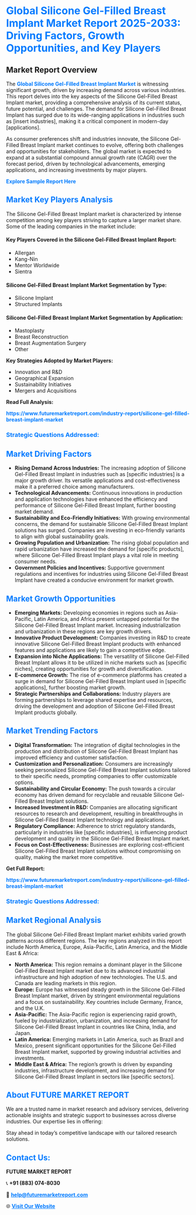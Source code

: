 <h1 style="color: #007BFF;">Global Silicone Gel-Filled Breast Implant Market Report 2025-2033: Driving Factors, Growth Opportunities, and Key Players</h1>

<section id="overview">
<h2>Market Report Overview</h2>
<p>The <a href="https://www.futuremarketreport.com/industry-report/silicone-gel-filled-breast-implant-market" style="color: #007BFF; text-decoration: none;"><strong>Global Silicone Gel-Filled Breast Implant Market</strong></a> is witnessing significant growth, driven by increasing demand across various industries. This report delves into the key aspects of the Silicone Gel-Filled Breast Implant market, providing a comprehensive analysis of its current status, future potential, and challenges. The demand for Silicone Gel-Filled Breast Implant has surged due to its wide-ranging applications in industries such as [insert industries], making it a critical component in modern-day [applications].</p>
<p>As consumer preferences shift and industries innovate, the Silicone Gel-Filled Breast Implant market continues to evolve, offering both challenges and opportunities for stakeholders. The global market is expected to expand at a substantial compound annual growth rate (CAGR) over the forecast period, driven by technological advancements, emerging applications, and increasing investments by major players.</p>
</section>

<section id="overview">
<p><a href="https://www.futuremarketreport.com/request-sample/reportId=79337" style="color: #007BFF; text-decoration: none;"><strong>Explore Sample Report Here</strong></a></p>
</section>

<section id="key-players">
<h2 style="color: #007BFF;">Market Key Players Analysis</h2>
<p>The Silicone Gel-Filled Breast Implant market is characterized by intense competition among key players striving to capture a larger market share. Some of the leading companies in the market include:</p>
<h4>Key Players Covered in the Silicone Gel-Filled Breast Implant Report:</h4>
<ul><li>Allergan</li><li>Kang-Nin</li><li>Mentor Worldwide</li><li>Sientra</li></ul>
<h4>Silicone Gel-Filled Breast Implant Market Segmentation by Type:</h4>
<ul><li>Silicone Implant</li><li>Structured Implants</li></ul>

<h4>Silicone Gel-Filled Breast Implant Market Segmentation by Application:</h4>
<ul><li>Mastoplasty</li><li>Breast Reconstruction</li><li>Breast Augmentation Surgery</li><li>Other</li></ul>
<p><strong>Key Strategies Adopted by Market Players:</strong></p>
<ul>
<li>Innovation and R&D</li>
<li>Geographical Expansion</li>
<li>Sustainability Initiatives</li>
<li>Mergers and Acquisitions</li>
</ul>
</section>

<section>
<p><strong>Read Full Analysis: </strong></p><a href="https://www.futuremarketreport.com/industry-report/silicone-gel-filled-breast-implant-market" style="color: #007BFF; text-decoration: none;"><strong>https://www.futuremarketreport.com/industry-report/silicone-gel-filled-breast-implant-market</strong></a>
<h3 style="color: #007BFF;">Strategic Questions Addressed:</h3>
</section>

<section id="driving-factors">
<h2 style="color: #007BFF;">Market Driving Factors</h2>
<ul>
<li><strong>Rising Demand Across Industries:</strong> The increasing adoption of Silicone Gel-Filled Breast Implant in industries such as [specific industries] is a major growth driver. Its versatile applications and cost-effectiveness make it a preferred choice among manufacturers.</li>
<li><strong>Technological Advancements:</strong> Continuous innovations in production and application technologies have enhanced the efficiency and performance of Silicone Gel-Filled Breast Implant, further boosting market demand.</li>
<li><strong>Sustainability and Eco-Friendly Initiatives:</strong> With growing environmental concerns, the demand for sustainable Silicone Gel-Filled Breast Implant solutions has surged. Companies are investing in eco-friendly variants to align with global sustainability goals.</li>
<li><strong>Growing Population and Urbanization:</strong> The rising global population and rapid urbanization have increased the demand for [specific products], where Silicone Gel-Filled Breast Implant plays a vital role in meeting consumer needs.</li>
<li><strong>Government Policies and Incentives:</strong> Supportive government regulations and incentives for industries using Silicone Gel-Filled Breast Implant have created a conducive environment for market growth.</li>
</ul>
</section>

<section id="growth-opportunities">
<h2 style="color: #007BFF;">Market Growth Opportunities</h2>
<ul>
<li><strong>Emerging Markets:</strong> Developing economies in regions such as Asia-Pacific, Latin America, and Africa present untapped potential for the Silicone Gel-Filled Breast Implant market. Increasing industrialization and urbanization in these regions are key growth drivers.</li>
<li><strong>Innovative Product Development:</strong> Companies investing in R&D to create innovative Silicone Gel-Filled Breast Implant products with enhanced features and applications are likely to gain a competitive edge.</li>
<li><strong>Expansion into Niche Applications:</strong> The versatility of Silicone Gel-Filled Breast Implant allows it to be utilized in niche markets such as [specific niches], creating opportunities for growth and diversification.</li>
<li><strong>E-commerce Growth:</strong> The rise of e-commerce platforms has created a surge in demand for Silicone Gel-Filled Breast Implant used in [specific applications], further boosting market growth.</li>
<li><strong>Strategic Partnerships and Collaborations:</strong> Industry players are forming partnerships to leverage shared expertise and resources, driving the development and adoption of Silicone Gel-Filled Breast Implant products globally.</li>
</ul>
</section>

<section id="trending-factors">
<h2 style="color: #007BFF;">Market Trending Factors</h2>
<ul>
<li><strong>Digital Transformation:</strong> The integration of digital technologies in the production and distribution of Silicone Gel-Filled Breast Implant has improved efficiency and customer satisfaction.</li>
<li><strong>Customization and Personalization:</strong> Consumers are increasingly seeking personalized Silicone Gel-Filled Breast Implant solutions tailored to their specific needs, prompting companies to offer customizable options.</li>
<li><strong>Sustainability and Circular Economy:</strong> The push towards a circular economy has driven demand for recyclable and reusable Silicone Gel-Filled Breast Implant solutions.</li>
<li><strong>Increased Investment in R&D:</strong> Companies are allocating significant resources to research and development, resulting in breakthroughs in Silicone Gel-Filled Breast Implant technology and applications.</li>
<li><strong>Regulatory Compliance:</strong> Adherence to strict regulatory standards, particularly in industries like [specific industries], is influencing product development and quality in the Silicone Gel-Filled Breast Implant market.</li>
<li><strong>Focus on Cost-Effectiveness:</strong> Businesses are exploring cost-efficient Silicone Gel-Filled Breast Implant solutions without compromising on quality, making the market more competitive.</li>
</ul>
</section>

<section>
<p><strong>Get Full Report: </strong></p><a href="https://www.futuremarketreport.com/industry-report/silicone-gel-filled-breast-implant-market" style="color: #007BFF; text-decoration: none;"><strong>https://www.futuremarketreport.com/industry-report/silicone-gel-filled-breast-implant-market</strong></a>
<h3 style="color: #007BFF;">Strategic Questions Addressed:</h3>
</section>


<section id="regional-analysis">
<h2 style="color: #007BFF;">Market Regional Analysis</h2>
<p>The global Silicone Gel-Filled Breast Implant market exhibits varied growth patterns across different regions. The key regions analyzed in this report include North America, Europe, Asia-Pacific, Latin America, and the Middle East & Africa:</p>
<ul>
<li><strong>North America:</strong> This region remains a dominant player in the Silicone Gel-Filled Breast Implant market due to its advanced industrial infrastructure and high adoption of new technologies. The U.S. and Canada are leading markets in this region.</li>
<li><strong>Europe:</strong> Europe has witnessed steady growth in the Silicone Gel-Filled Breast Implant market, driven by stringent environmental regulations and a focus on sustainability. Key countries include Germany, France, and the U.K.</li>
<li><strong>Asia-Pacific:</strong> The Asia-Pacific region is experiencing rapid growth, fueled by industrialization, urbanization, and increasing demand for Silicone Gel-Filled Breast Implant in countries like China, India, and Japan.</li>
<li><strong>Latin America:</strong> Emerging markets in Latin America, such as Brazil and Mexico, present significant opportunities for the Silicone Gel-Filled Breast Implant market, supported by growing industrial activities and investments.</li>
<li><strong>Middle East & Africa:</strong> The region’s growth is driven by expanding industries, infrastructure development, and increasing demand for Silicone Gel-Filled Breast Implant in sectors like [specific sectors].</li>
</ul>
</section>

<footer>
<h2 style="color: #007BFF;">About FUTURE MARKET REPORT</h2>
<p>We are a trusted name in market research and advisory services, delivering actionable insights and strategic support to businesses across diverse industries. Our expertise lies in offering:</p>

<p>Stay ahead in today’s competitive landscape with our tailored research solutions.</p>

<h2 style="color: #007BFF;">Contact Us:</h2>
<p><strong>FUTURE MARKET REPORT</strong></p>
<p>📞 <strong>+91 (883) 074-8030</strong></p>
<p>📧 <strong><a href="mailto:help@futuremarketreport.com" style="color: #007BFF;">help@futuremarketreport.com</a></strong></p>
<p>🌐 <strong><a href="https://www.futuremarketreport.com/" style="color: #007BFF;">Visit Our Website</a></strong></p>
</footer>